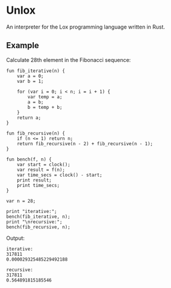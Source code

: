 # Unlox
An interpreter for the Lox programming language written in Rust.

## Example
Calculate 28th element in the Fibonacci sequence:
```
fun fib_iterative(n) {
    var a = 0;
    var b = 1;

    for (var i = 0; i < n; i = i + 1) {
        var temp = a;
        a = b;
        b = temp + b;
    }
    return a;
}

fun fib_recursive(n) {
    if (n <= 1) return n;
    return fib_recursive(n - 2) + fib_recursive(n - 1);
}

fun bench(f, n) {
    var start = clock();
    var result = f(n);
    var time_secs = clock() - start;
    print result;
    print time_secs;
}

var n = 28;

print "iterative:";
bench(fib_iterative, n);
print "\nrecursive:";
bench(fib_recursive, n);
```
Output:
```
iterative:
317811
0.000029325485229492188

recursive:
317811
0.564891815185546
```
